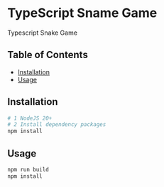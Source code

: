 # TypeScript Sname Game

Typescript Snake Game

## Table of Contents

- [Installation](#installation)
- [Usage](#usage)

## Installation

```bash
# 1 NodeJS 20+
# 2 Install dependency packages
npm install 
```

## Usage
```bash
npm run build
npm install 
```


